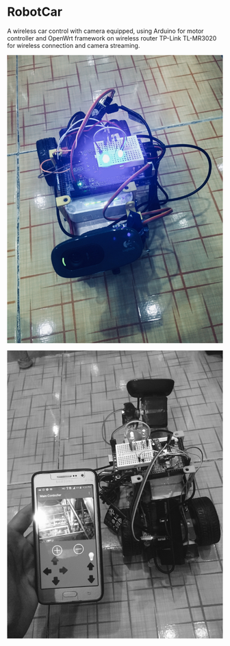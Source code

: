 # RobotCar
A wireless car control with camera equipped, using Arduino for motor controller and OpenWrt framework on wireless router TP-Link TL-MR3020 for wireless connection and camera streaming.


![Alt Text](Imgs/IMG_0659.jpg?raw=true  "Wireless Robot Car")


![Alt Text](Imgs/IMG_0656.jpg?raw=true  "Camera controller")

